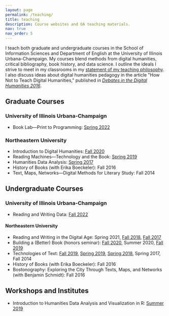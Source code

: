 ```yaml
---
layout: page
permalink: /teaching/
title: teaching
description: Course websites and OA teaching materials.
nav: true
nav_order: 5
---
```


I teach both graduate and undergraduate courses in the School of Information Sciences and Department of English at the University of Illinois Urbana-Champaign. My courses blend methods from digital humanities, critical bibliography, book history, and data science. I outline the ideals I strive to meet in my classrooms in my [statement of my teaching philosophy](https://ryancordell.org/statements#teaching). I also discuss ideas about digital humanities pedagogy in the article "How Not to Teach Digital Humanities," published in [*Debates in the Digital Humanities 2016*](http://dhdebates.gc.cuny.edu/debates/text/87). 

## Graduate Courses

### University of Illinois Urbana-Champaign

+ Book Lab—Print to Programming: [Spring 2022](https://s22bl.ryancordell.org/)

### Northeastern University

+ Introduction to Digital Humanities: [Fall 2020](https://f20idh.ryancordell.org)
+ Reading Machines—Technology and the Book: [Spring 2019](https://s19rm.ryancordell.org/)
+ Humanities Data Analysis: [Spring 2017](https://web.archive.org/web/20181206062051/http://s17hda.ryancordell.org/)
+ History of Books (with Erika Boeckeler): Fall 2016
+ Text, Maps, Networks—Digital Methods for Literary Study: Fall 2014

## Undergraduate Courses

### University of Illinois Urbana-Champaign

+ Reading and Writing Data: [Fall 2022](https://canvas.illinois.edu/courses/21941)

#### Northeastern University

+ Reading and Writing in the Digital Age: Spring 2021, [Fall 2018](https://f18rwda.ryancordell.org/), [Fall 2017](http://f17rwda.ryancordell.org)
+ Building a (Better) Book (honors seminar): [Fall 2020](https://f20bbb.ryancordell.org), Summer 2020, [Fall 2019](https://f19bbb.ryancordell.org/)
+ Technologies of Text: [Fall 2019](https://f19tot.ryancordell.org), [Spring 2019](https://s19tot.ryancordell.org), [Spring 2018](https://s18tot.ryancordell.org), Spring 2017, Fall 2014
+ History of Books (with Erika Boeckeler): Fall 2016
+ Bostonography: Exploring the City Through Texts, Maps, and Networks (with Benjamin Schmidt): Fall 2016

## Workshops and Institutes

+ Introduction to Humanities Data Analysis and Visualization in R: [Summer 2019](https://github.com/rccordell/DHSI-HDA)